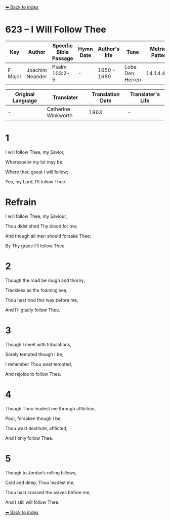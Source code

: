 [⬅️ Back to index](../README.md)

# 623 – I Will Follow Thee

Key | Author   | Specific Bible Passage     |Hymn Date |Author's life |Tune |Metrical Pattern   |Composer/Source                                                                                        
-- | --------- | ---------------------------|----------|--------------|-----|-------------------|-------------   
F Major  | Joachim Neander      | Psalm 103:2-5 | -  | 1650 - 1680 | Lobe Den Herren | 14.14.4.7.8 | Chorale Book for England, 1863 

Original Language | Translater | Translation Date   | Translater's Life     
----------------- | --------- | --------------------|-------------   
\-  | Catherine Winkworth      | 1863 | -  | 1827 - 1878 



# 1

I will follow Thee, my Savior,

Wheresoe’er my lot may be.

Where thou goest I will follow;

Yes, my Lord, I’ll follow Thee.



# Refrain

I will follow Thee, my Saviour,

Thou didst shed Thy blood for me;

And though all men should forsake Thee;

By Thy grace I’ll follow Thee.



# 2

Though the road be rough and thorny,

Trackless as the foaming sea,

Thou hast trod this way before me,

And I’ll gladly follow Thee.



# 3

Though I meet with tribulations,

Sorely tempted though I be;

I remember Thou wast tempted,

And rejoice to follow Thee.



# 4

Though Thou leadest me through affliction,

Poor, forsaken though I be;

Thou wast destitute, afflicted,

And I only follow Thee.



# 5

Though to Jordan’s rolling billows,

Cold and deep, Thou leadest me,

Thou hast crossed the waves before me,

And I still will follow Thee.

[⬅️ Back to index](../README.md)
